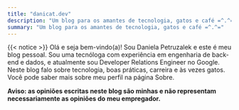```yaml
---
title: "danicat.dev"
description: "Um blog para os amantes de tecnologia, gatos e café =^.^="
summary: "Um blog para os amantes de tecnologia, gatos e café =^.^="
---
```

{{< notice >}}
Olá e seja bem-vindo(a)! Sou Daniela Petruzalek e este é meu blog pessoal. Sou uma tecnóloga com experiência em engenharia de back-end e dados, e atualmente sou Developer Relations Engineer no Google. Neste blog falo sobre tecnologia, boas práticas, carreira e às vezes gatos. Você pode saber mais sobre meu perfil na página Sobre.

**Aviso: as opiniões escritas neste blog são minhas e não representam necessariamente as opiniões do meu empregador.**